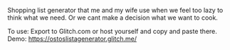 Shopping list generator that me and my wife use when we feel too lazy to think what we need. Or we cant make a decision what we want to cook.

To use: Export to Glitch.com or host yourself and copy and paste there.
Demo: https://ostoslistagenerator.glitch.me/
